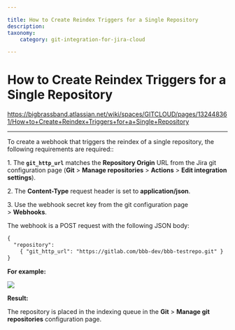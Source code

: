 ```yaml
---

title: How to Create Reindex Triggers for a Single Repository
description:
taxonomy:
    category: git-integration-for-jira-cloud

---
```


# How to Create Reindex Triggers for a Single Repository

<https://bigbrassband.atlassian.net/wiki/spaces/GITCLOUD/pages/132448361/How+to+Create+Reindex+Triggers+for+a+Single+Repository>

* * *

To create a webhook that triggers the reindex of a single repository, the following requirements are required::

1. The **`git_http_url`** matches the **Repository Origin** URL from the Jira git configuration page (**Git** \> **Manage repositories** \> **Actions** \> **Edit integration settings**).

2. The **Content-Type** request header is set to **application/json**.

3\. Use the webhook secret key from the git configuration page > **Webhooks**.

The webhook is a POST request with the following JSON body:

```diff
{
  "repository":
    { "git_http_url": "https://gitlab.com/bbb-dev/bbb-testrepo.git" }
}
```

**For example:**

![](https://bigbrassband.com/images/bbb/webhook-reindex-post-api-json.png)

**Result:**

The repository is placed in the indexing queue in the **Git** > **Manage git repositories** configuration page.